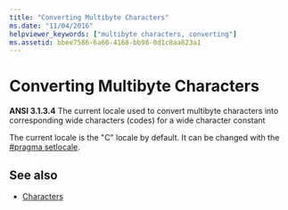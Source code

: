 ```yaml
---
title: "Converting Multibyte Characters"
ms.date: "11/04/2016"
helpviewer_keywords: ["multibyte characters, converting"]
ms.assetid: bbee7586-6a60-4168-bb98-0d1c8aa823a1
---
```

# Converting Multibyte Characters

**ANSI 3.1.3.4** The current locale used to convert multibyte characters into corresponding wide characters (codes) for a wide character constant

The current locale is the "C" locale by default. It can be changed with the [#pragma setlocale](../preprocessor/setlocale.md).

## See also

- [Characters](../c-language/characters.md)
